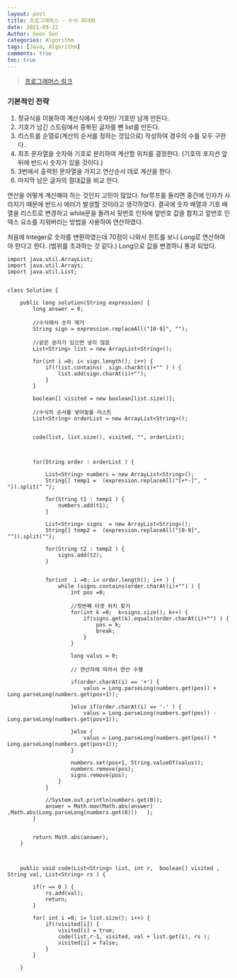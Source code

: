 ```yaml
---
layout: post
title: 프로그래머스 - 수식 최대화
date: 2021-09-22
Author: Geon Son
categories: Algorithm
tags: [Java, Algorithm]
comments: true
toc: true
---
```


> [프로그래머스 링크](https://programmers.co.kr/learn/courses/30/lessons/67257)


### 기본적인 전략
1. 정규식을 이용하여 계산식에서 숫자만/ 기호만 남게 만든다.
2. 기호가 남긴 스트링에서 중복된 글자를 뺀 list를 만든다.
3. 리스트를 순열로(계산의 순서를 정하는 것임으로) 작성하여 경우의 수를 모두 구한다.
4. 최초 문자열을 숫자와 기호로 분리하여 계산할 위치를 결정한다. (기호의 포지션 앞뒤에 반드시 숫자가 있을 것이다.)
5. 3번에서 출력된 문자열을 가지고 연산순서 데로 계산을 한다.
6. 마지막 남은 글자의 절대값을 비교 한다.

연산을 어떻게 계산해야 하는 것인지 고민이 많았다. for루프를 돌리면 중간에 인자가 사라지기 때문에 반드시 에러가 발생할 것이라고 생각하였다. 결국에 숫자 배열과 기호 배열을 리스트로 변경하고 while문을 돌려서 뒷번호 인자에 앞번호 값을 합치고 앞번호 인덱스 요소를 지워버리는 방법을 사용하여 연산하였다.

처음에 Integer로 숫자를 변환하였는데 70점이 나와서 힌트를 보니 Long로 연산하여야 한다고 한다. (범위를 초과하는 것 같다.) Long으로 값을 변경하니 통과 되었다.

```
import java.util.ArrayList;
import java.util.Arrays;
import java.util.List;


class Solution {

    public long solution(String expression) {
        long answer = 0;

        //수식에서 숫자 제거
        String sign = expression.replaceAll("[0-9]", "");

        //같은 문자가 있으면 넣지 않음
        List<String> list = new ArrayList<String>();

        for(int i =0; i< sign.length(); i++) {
        	if(!list.contains(  sign.charAt(i)+"" ) ) {
        		list.add(sign.charAt(i)+"");
        	}
        }

        boolean[] visited = new boolean[list.size()];

        //수식의 순서를 넣어놓을 리스트
        List<String> orderList = new ArrayList<String>();


        code(list, list.size(), visited, "", orderList);



        for(String order : orderList ) {

        	List<String> numbers = new ArrayList<String>();
        	String[] temp1 =  (expression.replaceAll("[+*-]", " ")).split(" ");

        	for(String t1 : temp1 ) {
        		numbers.add(t1);
        	}

        	List<String> signs  = new ArrayList<String>();      
        	String[] temp2 =  (expression.replaceAll("[0-9]", "")).split("");

        	for(String t2 : temp2 ) {
        		signs.add(t2);
        	}


        	for(int  i =0; i< order.length(); i++ ) {
        		while (signs.contains(order.charAt(i)+"") ) {
        			int pos =0;

        			//첫번째 타겟 위치 찾기
					for(int k =0;  k<signs.size(); k++) {						
						if(signs.get(k).equals(order.charAt(i)+"") ) {
							pos = k;
							break;
						}
					}

					long valus = 0;

					// 연산자에 따라서 연산 수행

					if(order.charAt(i) == '+') {
						valus = Long.parseLong(numbers.get(pos)) +  Long.parseLong(numbers.get(pos+1));

					}else if(order.charAt(i) == '-' ) {
						valus = Long.parseLong(numbers.get(pos)) - Long.parseLong(numbers.get(pos+1));

					}else {
						valus = Long.parseLong(numbers.get(pos)) * Long.parseLong(numbers.get(pos+1));
					}					

					numbers.set(pos+1, String.valueOf(valus));  
					numbers.remove(pos);
					signs.remove(pos);
				}
        	}

        	//System.out.println(numbers.get(0));
        	answer = Math.max(Math.abs(answer) ,Math.abs(Long.parseLong(numbers.get(0)))   );
        }


        return Math.abs(answer);
    }



	public void code(List<String> list, int r,  boolean[] visited , String val, List<String> rs ) {

		if(r == 0 ) {
			rs.add(val);
			return;
		}

		for( int i =0; i< list.size(); i++) {
			if(!visited[i]) {
				visited[i] = true;
				code(list,r-1, visited, val + list.get(i), rs );
				visited[i] = false;				
			}
		}

	}

```
